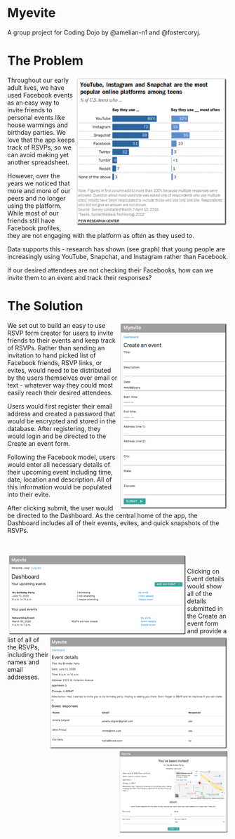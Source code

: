 # Myevite

A group project for Coding Dojo by @amelian-n1 and @fostercoryj.

# The Problem

<img align="right" src="/images/facebook_data.png" width="350" />

Throughout our early adult lives, we have used Facebook events as an easy way to invite friends to personal events like house warmings and birthday parties. We love that the app keeps track of RSVPs, so we can avoid making yet another spreadsheet.

However, over the years we noticed that more and more of our peers and no longer using the platform. While most of our friends still have Facebook profiles, they are not engaging with the platform as often as they used to.

Data supports this - research has shown (see graph) that young people are increasingly using YouTube, Snapchat, and Instagram rather than Facebook.

If our desired attendees are not checking their Facebooks, how can we invite them to an event and track their responses?

# The Solution


<img align="right" src="/images/event_form.png" width="250" />

We set out to build an easy to use RSVP form creator for users to invite friends to their events and keep track of RSVPs. Rather than sending an invitation to hand picked list of Facebook friends, RSVP links, or evites, would need to be distributed by the users themselves over email or text - whatever way they could most easily reach their desired attendees.

Users would first register their email address and created a password that would be encrypted and stored in the database. After registering, they would login and be directed to the Create an event form.

Following the Facebook model, users would enter all necessary details of their upcoming event including time, date, location and description. All of this information would be populated into their evite.

After clicking submit, the user would be directed to the Dashboard. As the central home of the app, the Dashboard includes all of their events, evites, and quick snapshots of the RSVPs.

<br>

<p align="middle">
  <img align="left" src="/images/dashboard.png" width="410" />
  <img align="right" src="/images/event_details.png" width="410" />
</p>

<br>

Clicking on Event details would show all of the details submitted in the Create an event form and provide a list of all of the RSVPs, including their names and email addresses.

<img align="right" src="/images/RSVP.png" width="250" />



